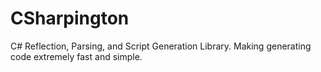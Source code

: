 # CSharpington
C# Reflection, Parsing, and Script Generation Library. Making generating code extremely fast and simple.
